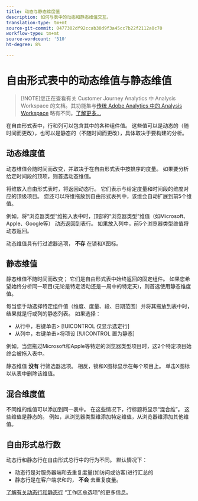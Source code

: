 ```yaml
---
title: 动态与静态维度值
description: 如何与表中的动态和静态维值交互。
translation-type: tm+mt
source-git-commit: 0477302df92ccab30d9f3a45cc7b22f2112a0c70
workflow-type: tm+mt
source-wordcount: '510'
ht-degree: 8%

---
```



# 自由形式表中的动态维值与静态维值

>[!NOTE]您正在查看有关 Customer Journey Analytics 中 Analysis Workspace 的文档。其功能集与[传统 Adobe Analytics 中的 Analysis Workspace](https://docs.adobe.com/content/help/zh-Hans/analytics/analyze/analysis-workspace/home.html) 略有不同。[了解更多...](/help/getting-started/cja-aa.md)

在自由形式表中，行和列可以包含其中的各种组件值。 这些值可以是动态的（随时间而更改），也可以是静态的（不随时间而更改），具体取决于要构建的分析。

## 动态维度值

动态维值会随时间而改变，并取决于在自由形式表中按排序的度量。 如果要分析给定时间段的顶项，则首选动态维值。

将维放入自由形式表时，将返回动态行。 它们表示与给定度量和时间段的维度对应的顶级项目。 您还可以将维拖放到自由形式表列中，该维会自动扩展到前5个维值。

例如，将“浏览器类型”维拖入表中时，顶部的“浏览器类型”维值（如Microsoft、Apple、Google等） 动态返回到表行。 如果放入列中，前5个浏览器类型维值将动态返回。

动态维值具有行过滤器选项， **不存** 在锁和X图标。

## 静态维值

静态维值不随时间而改变； 它们是自由形式表中始终返回的固定组件。 如果您希望始终分析同一项目(无论是特定活动还是一周中的特定天)，则首选使用静态维度值。

每当您手动选择特定组件值（维度、度量、段、日期范围）并将其拖放到表中时，结果就是行或列的静态列表。 如果选择：

* 从行中，右键单击> [!UICONTROL 仅显示选定行]
* 从列中，右键单击>将项设 [!UICONTROL 置为静态]

例如，当您拖过Microsoft和Apple等特定的浏览器类型项目时，这2个特定项目始终会被拖入表中。

静态维值 **没有** 行筛选器选项。 相反，锁和X图标显示在每个项目上。 单击X图标以从表中删除该维值。

## 混合维度值

不同维的维值可以添加到同一表中。 在这些情况下，行标题将显示“混合维”。 这些维值是静态的。 例如，从浏览器类型维添加特定维值，从浏览器维添加其他维值。

## 自由形式总行数

动态行和静态行在自由形式总行中的行为不同。 默认情况下：

* 动态行是对服务器端和去重复度量(如访问或访客)进行汇总的
* 静态行是在客户端求和的， **不会** 去重复度量。

[了解有关动态行和静态行](https://docs.adobe.com/content/help/zh-Hans/analytics/analyze/analysis-workspace/build-workspace-project/workspace-totals.html) “工作区总选项”的更多信息。
